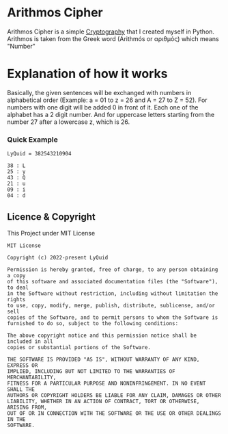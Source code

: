 # Arithmos Cipher
Arithmos Cipher is a simple [Cryptography](https://en.wikipedia.org/wiki/Cryptography) that I created myself in Python. Arithmos is taken from the Greek word (Arithmós or αριθμός) which means "Number"

# Explanation of how it works
Basically, the given sentences will be exchanged with numbers in alphabetical order (Example: a = 01 to z = 26 and A = 27 to Z = 52). For numbers with one digit will be added 0 in front of it. Each one of the alphabet has a 2 digit number. And for uppercase letters starting from the number 27 after a lowercase z, which is 26.

### Quick Example
```
LyQuid = 382543210904

38 : L
25 : y
43 : Q
21 : u
09 : i
04 : d
```

## Licence & Copyright
This Project under MIT License
```
MIT License

Copyright (c) 2022-present LyQuid

Permission is hereby granted, free of charge, to any person obtaining a copy
of this software and associated documentation files (the "Software"), to deal
in the Software without restriction, including without limitation the rights
to use, copy, modify, merge, publish, distribute, sublicense, and/or sell
copies of the Software, and to permit persons to whom the Software is
furnished to do so, subject to the following conditions:

The above copyright notice and this permission notice shall be included in all
copies or substantial portions of the Software.

THE SOFTWARE IS PROVIDED "AS IS", WITHOUT WARRANTY OF ANY KIND, EXPRESS OR
IMPLIED, INCLUDING BUT NOT LIMITED TO THE WARRANTIES OF MERCHANTABILITY,
FITNESS FOR A PARTICULAR PURPOSE AND NONINFRINGEMENT. IN NO EVENT SHALL THE
AUTHORS OR COPYRIGHT HOLDERS BE LIABLE FOR ANY CLAIM, DAMAGES OR OTHER
LIABILITY, WHETHER IN AN ACTION OF CONTRACT, TORT OR OTHERWISE, ARISING FROM,
OUT OF OR IN CONNECTION WITH THE SOFTWARE OR THE USE OR OTHER DEALINGS IN THE
SOFTWARE.
```
